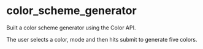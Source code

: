 # color_scheme_generator
Built a color scheme generator using the Color API.

The user selects a color, mode and then hits submit to generate five colors.
